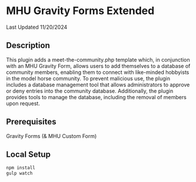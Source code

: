 # MHU Gravity Forms Extended
Last Updated 11/20/2024

## Description
This plugin adds a meet-the-community.php template which, in conjunction with an MHU Gravity Form, allows users to add themselves to a database of community members, enabling them to connect with like-minded hobbyists in the model horse community. To prevent malicious use, the plugin includes a database management tool that allows administrators to approve or deny entries into the community database. Additionally, the plugin provides tools to manage the database, including the removal of members upon request.

## Prerequisites
Gravity Forms (& MHU Custom Form)

## Local Setup
```bash
npm install
gulp watch
```

